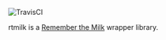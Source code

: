 ![TravisCI](https://travis-ci.org/mootoh/rtmilk.svg?branch=master)

rtmilk is a [Remember the Milk](http://www.rememberthemilk.com/) wrapper library.
